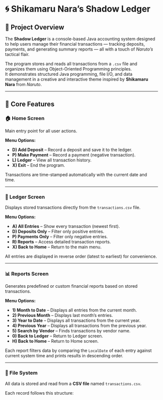 # 🌀 Shikamaru Nara’s Shadow Ledger

## 📘 Project Overview
The **Shadow Ledger** is a console-based Java accounting system designed to help users manage their financial transactions — tracking deposits, payments, and generating summary reports — all with a touch of *Naruto’s* tactical flair.  

The program stores and reads all transactions from a `.csv` file and organizes them using Object-Oriented Programming principles.  
It demonstrates structured Java programming, file I/O, and data management in a creative and interactive theme inspired by **Shikamaru Nara** from *Naruto*.

---

## 🧱 Core Features

### 🏠 Home Screen
Main entry point for all user actions.

**Menu Options:**
- **D) Add Deposit** – Record a deposit and save it to the ledger.  
- **P) Make Payment** – Record a payment (negative transaction).  
- **L) Ledger** – View all transaction history.  
- **X) Exit** – End the program.  

Transactions are time-stamped automatically with the current date and time.

---

### 📜 Ledger Screen
Displays stored transactions directly from the `transactions.csv` file.  

**Menu Options:**
- **A) All Entries** – Show every transaction (newest first).  
- **D) Deposits Only** – Filter only positive entries.  
- **P) Payments Only** – Filter only negative entries.  
- **R) Reports** – Access detailed transaction reports.  
- **X) Back to Home** – Return to the main menu.  

All entries are displayed in reverse order (latest to earliest) for convenience.

---

### 📊 Reports Screen
Generates predefined or custom financial reports based on stored transactions.

**Menu Options:**
- **1) Month to Date** – Displays all entries from the current month.  
- **2) Previous Month** – Displays last month’s entries.  
- **3) Year to Date** – Displays all transactions from the current year.  
- **4) Previous Year** – Displays all transactions from the previous year.  
- **5) Search by Vendor** – Finds transactions by vendor name.  
- **0) Back to Ledger** – Return to Ledger screen.  
- **H) Back to Home** – Return to Home screen.  

Each report filters data by comparing the `LocalDate` of each entry against current system time and prints results in descending order.

---

### 💾 File System
All data is stored and read from a **CSV file** named `transactions.csv`.

Each record follows this structure:
